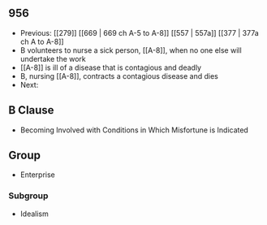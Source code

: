 ## 956
- Previous: [[279]] [[669 | 669 ch A-5 to A-8]] [[557 | 557a]] [[377 | 377a ch A to A-8]] 
- B volunteers to nurse a sick person, [[A-8]], when no one else will undertake the work
- [[A-8]] is ill of a disease that is contagious and deadly
- B, nursing [[A-8]], contracts a contagious disease and dies
- Next: 

## B Clause
- Becoming Involved with Conditions in Which Misfortune is Indicated

## Group
- Enterprise

### Subgroup
- Idealism

